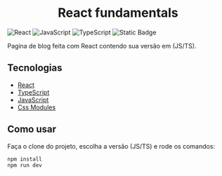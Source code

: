 <h1 align="center">
  React fundamentals
</h1>

![React](https://img.shields.io/badge/react-%2320232a.svg?style=for-the-badge&logo=react&logoColor=%2361DAFB)
![JavaScript](https://img.shields.io/badge/javascript-%23323330.svg?style=for-the-badge&logo=javascript&logoColor=%23F7DF1E)
![TypeScript](https://img.shields.io/badge/typescript-%23007ACC.svg?style=for-the-badge&logo=typescript&logoColor=white)
![Static Badge](https://img.shields.io/badge/MIT-maker?style=for-the-badge&label=License&labelColor=%23303030&color=%23808080)

Pagina de blog feita com React contendo sua versão em (JS/TS).

## Tecnologias

- [React](https://reactjs.org/)
- [TypeScript](https://www.typescriptlang.org/)
- [JavaScript](https://developer.mozilla.org/pt-BR/docs/Web/JavaScript)
- [Css Modules](https://github.com/css-modules/css-modules)

## Como usar
Faça o clone do projeto, escolha a versão (JS/TS) e rode os comandos:
```bash
npm install
npm run dev
```
